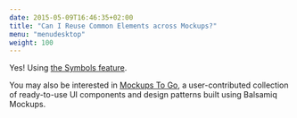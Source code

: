 ```yaml
---
date: 2015-05-09T16:46:35+02:00
title: "Can I Reuse Common Elements across Mockups?"
menu: "menudesktop"
weight: 100
---
```

Yes! Using [the Symbols feature](https://docs.balsamiq.com/desktop/symbols/).

You may also be interested in [Mockups To Go](/resources/mockupstogo/), a user-contributed collection of ready-to-use UI components and design patterns built using Balsamiq Mockups.
